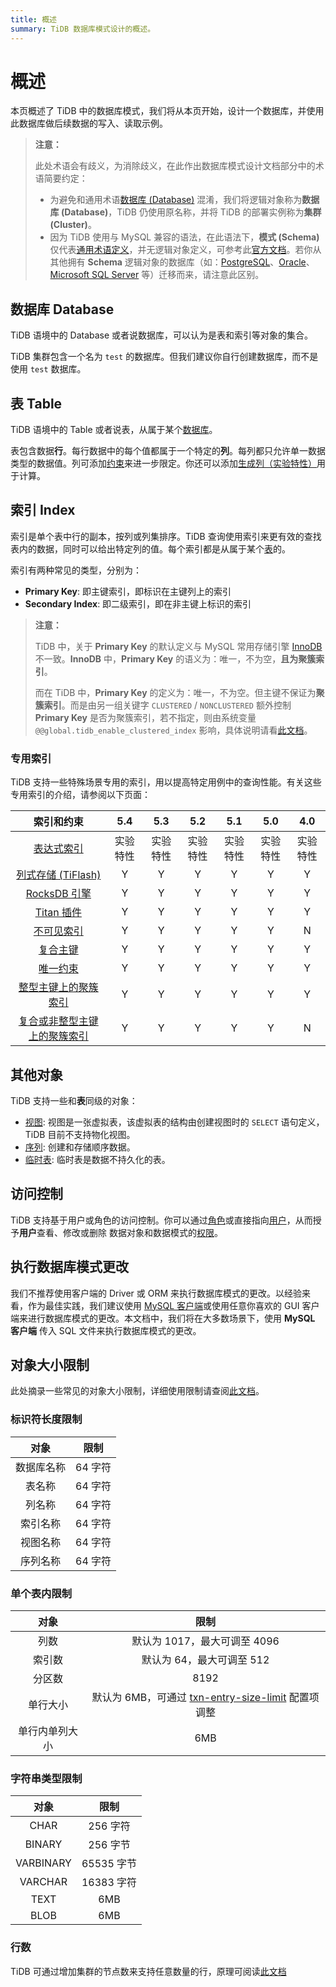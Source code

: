 ```yaml
---
title: 概述
summary: TiDB 数据库模式设计的概述。
---
```


# 概述

本页概述了 TiDB 中的数据库模式，我们将从本页开始，设计一个数据库，并使用此数据库做后续数据的写入、读取示例。

> **注意：**
>
> 此处术语会有歧义，为消除歧义，在此作出数据库模式设计文档部分中的术语简要约定：
>
> - 为避免和通用术语[数据库 (Database)](https://en.wikipedia.org/wiki/Database) 混淆，我们将逻辑对象称为**数据库 (Database)**，TiDB 仍使用原名称，并将 TiDB 的部署实例称为**集群 (Cluster)**。
> - 因为 TiDB 使用与 MySQL 兼容的语法，在此语法下，**模式 (Schema)** 仅代表[通用术语定义](https://en.wiktionary.org/wiki/schema)，并无逻辑对象定义，可参考此[官方文档](https://dev.mysql.com/doc/refman/8.0/en/create-database.html)。若你从其他拥有 **Schema** 逻辑对象的数据库（如：[PostgreSQL](https://www.postgresql.org/docs/current/ddl-schemas.html)、[Oracle](https://docs.oracle.com/en/database/oracle/oracle-database/21/tdddg/creating-managing-schema-objects.html)、[Microsoft SQL Server](https://docs.microsoft.com/en-us/sql/relational-databases/security/authentication-access/create-a-database-schema?view=sql-server-ver15) 等）迁移而来，请注意此区别。

## 数据库 Database

TiDB 语境中的 Database 或者说数据库，可以认为是表和索引等对象的集合。

TiDB 集群包含一个名为 `test` 的数据库。但我们建议你自行创建数据库，而不是使用 `test` 数据库。

## 表 Table

TiDB 语境中的 Table 或者说表，从属于某个[数据库](#数据库-database)。

表包含数据**行**。每行数据中的每个值都属于一个特定的**列**。每列都只允许单一数据类型的数据值。列可添加[约束](https://docs.pingcap.com/zh/tidb/stable/constraints)来进一步限定。你还可以添加[生成列（实验特性）](https://docs.pingcap.com/zh/tidb/stable/generated-columns)用于计算。

## 索引 Index

索引是单个表中行的副本，按列或列集排序。TiDB 查询使用索引来更有效的查找表内的数据，同时可以给出特定列的值。每个索引都是从属于某个[表](#表-table)的。

索引有两种常见的类型，分别为：

- **Primary Key**: 即主键索引，即标识在主键列上的索引
- **Secondary Index**: 即二级索引，即在非主键上标识的索引

> **注意：**
>
> TiDB 中，关于 **Primary Key** 的默认定义与 MySQL 常用存储引擎 [InnoDB](https://mariadb.com/kb/en/innodb/) 不一致。**InnoDB** 中，**Primary Key** 的语义为：唯一，不为空，**且为聚簇索引**。
>
> 而在 TiDB 中，**Primary Key** 的定义为：唯一，不为空。但主键不保证为**聚簇索引**。而是由另一组关键字 `CLUSTERED` / `NONCLUSTERED` 额外控制 **Primary Key** 是否为聚簇索引，若不指定，则由系统变量 `@@global.tidb_enable_clustered_index` 影响，具体说明请看[此文档](https://docs.pingcap.com/zh/tidb/stable/clustered-indexes)。

### 专用索引

TiDB 支持一些特殊场景专用的索引，用以提高特定用例中的查询性能。有关这些专用索引的介绍，请参阅以下页面：

|                                                           索引和约束                                                           |   5.4    |   5.3    |   5.2    |   5.1    |   5.0    |   4.0    |
| :----------------------------------------------------------------------------------------------------------------------------: | :------: | :------: | :------: | :------: | :------: | :------: |
| [表达式索引](https://docs.pingcap.com/zh/tidb/stable/sql-statement-create-index#%E8%A1%A8%E8%BE%BE%E5%BC%8F%E7%B4%A2%E5%BC%95) | 实验特性 | 实验特性 | 实验特性 | 实验特性 | 实验特性 | 实验特性 |
|                         [列式存储 (TiFlash)](https://docs.pingcap.com/zh/tidb/stable/tiflash-overview)                         |    Y     |    Y     |    Y     |    Y     |    Y     |    Y     |
|                            [RocksDB 引擎](https://docs.pingcap.com/zh/tidb/stable/rocksdb-overview)                            |    Y     |    Y     |    Y     |    Y     |    Y     |    Y     |
|                              [Titan 插件](https://docs.pingcap.com/zh/tidb/stable/titan-overview)                              |    Y     |    Y     |    Y     |    Y     |    Y     |    Y     |
|                         [不可见索引](https://docs.pingcap.com/zh/tidb/stable/sql-statement-add-index)                          |    Y     |    Y     |    Y     |    Y     |    Y     |    N     |
|              [复合主键](https://docs.pingcap.com/zh/tidb/stable/constraints#%E4%B8%BB%E9%94%AE%E7%BA%A6%E6%9D%9F)              |    Y     |    Y     |    Y     |    Y     |    Y     |    Y     |
|              [唯一约束](https://docs.pingcap.com/zh/tidb/stable/constraints#%E5%94%AF%E4%B8%80%E7%BA%A6%E6%9D%9F)              |    Y     |    Y     |    Y     |    Y     |    Y     |    Y     |
|                          [整型主键上的聚簇索引](https://docs.pingcap.com/zh/tidb/stable/constraints)                           |    Y     |    Y     |    Y     |    Y     |    Y     |    Y     |
|                      [复合或非整型主键上的聚簇索引](https://docs.pingcap.com/zh/tidb/stable/constraints)                       |    Y     |    Y     |    Y     |    Y     |    Y     |    N     |

## 其他对象

TiDB 支持一些和**表**同级的对象：

- [视图](https://docs.pingcap.com/zh/tidb/stable/views): 视图是一张虚拟表，该虚拟表的结构由创建视图时的 `SELECT` 语句定义，TiDB 目前不支持物化视图。
- [序列](https://docs.pingcap.com/zh/tidb/stable/sql-statement-create-sequence): 创建和存储顺序数据。
- [临时表](https://docs.pingcap.com/zh/tidb/stable/temporary-tables): 临时表是数据不持久化的表。

## 访问控制

TiDB 支持基于用户或角色的访问控制。你可以通过[角色](https://docs.pingcap.com/zh/tidb/stable/role-based-access-control)或直接指向[用户](https://docs.pingcap.com/zh/tidb/stable/user-account-management)，从而授予**用户**查看、修改或删除 数据对象和数据模式的[权限](https://docs.pingcap.com/zh/tidb/stable/privilege-management)。

## 执行数据库模式更改

我们不推荐使用客户端的 Driver 或 ORM 来执行数据库模式的更改。以经验来看，作为最佳实践，我们建议使用 [MySQL 客户端](https://dev.mysql.com/doc/refman/8.0/en/mysql.html)或使用任意你喜欢的 GUI 客户端来进行数据库模式的更改。本文档中，我们将在大多数场景下，使用 **MySQL 客户端** 传入 SQL 文件来执行数据库模式的更改。

## 对象大小限制

此处摘录一些常见的对象大小限制，详细使用限制请查阅[此文档](https://docs.pingcap.com/zh/tidb/stable/tidb-limitations)。

### 标识符长度限制

|    对象    |  限制   |
| :--------: | :-----: |
| 数据库名称 | 64 字符 |
|   表名称   | 64 字符 |
|   列名称   | 64 字符 |
|  索引名称  | 64 字符 |
|  视图名称  | 64 字符 |
|  序列名称  | 64 字符 |

### 单个表内限制

|      对象      |                                                                                                                   限制                                                                                                                    |
| :------------: | :---------------------------------------------------------------------------------------------------------------------------------------------------------------------------------------------------------------------------------------: |
|      列数      |                                                                                                       默认为 1017，最大可调至 4096                                                                                                        |
|     索引数     |                                                                                                         默认为 64，最大可调至 512                                                                                                         |
|     分区数     |                                                                                                                   8192                                                                                                                    |
|    单行大小    | 默认为 6MB，可通过 [txn-entry-size-limit](https://docs.pingcap.com/zh/tidb/stable/tidb-configuration-file#txn-entry-size-limit-span-classversion-mark%E4%BB%8E-v50-%E7%89%88%E6%9C%AC%E5%BC%80%E5%A7%8B%E5%BC%95%E5%85%A5span) 配置项调整 |
| 单行内单列大小 |                                                                                                                    6MB                                                                                                                    |

### 字符串类型限制

|   对象    |    限制    |
| :-------: | :--------: |
|   CHAR    |  256 字符  |
|  BINARY   |  256 字节  |
| VARBINARY | 65535 字节 |
|  VARCHAR  | 16383 字符 |
|   TEXT    |    6MB     |
|   BLOB    |    6MB     |

### 行数

TiDB 可通过增加集群的节点数来支持任意数量的行，原理可阅读[此文档](https://docs.pingcap.com/zh/tidb/stable/tidb-best-practices)
